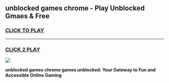 
## unblocked games chrome - Play Unblocked Gmaes & Free
<h3>
<a href="https://premium.freeplayer.one?title=unblocked_games_chrome&ref=20F">CLICK TO PLAY</a></h3>
<hr>

<h3>
<a href="https://premium.freeplayer.one?title=unblocked_games_chrome&ref=20F">CLICK 2 PLAY</a>
  
</h3>

<a href="https://premium.freeplayer.one?title=unblocked_games_chrome&ref=20F/"><img src="https://clearcache.store/games.png"></a>


**unblocked games chrome games unblocked: Your Gateway to Fun and Accessible Online Gaming**
